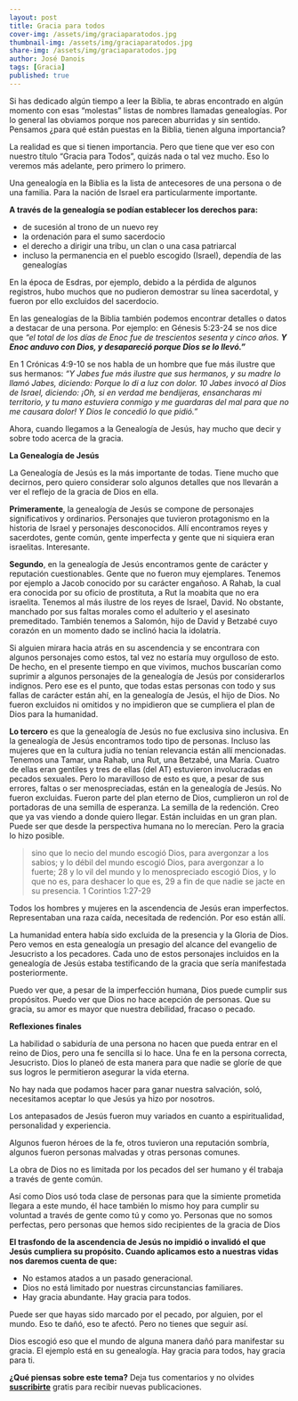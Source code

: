 ```yaml
---
layout: post
title: Gracia para todos
cover-img: /assets/img/graciaparatodos.jpg
thumbnail-img: /assets/img/graciaparatodos.jpg
share-img: /assets/img/graciaparatodos.jpg
author: José Danois
tags: [Gracia]
published: true
---
```

Si has dedicado algún tiempo a leer la Biblia, te abras encontrado en algún momento con esas “molestas” listas de nombres llamadas genealogías. Por lo general las obviamos porque nos parecen aburridas y sin sentido. Pensamos ¿para qué están puestas en la Biblia, tienen alguna importancia?

La realidad es que si tienen importancia. Pero que tiene que ver eso con nuestro título “Gracia para Todos”, quizás nada o tal vez mucho. Eso lo veremos más adelante, pero primero lo primero.

Una genealogía en la Biblia es la lista de antecesores de una persona o de una familia. Para la nación de Israel era particularmente importante.

**A través de la genealogía se podían establecer los derechos para:**

-   de sucesión al trono de un nuevo rey
-   la ordenación para el sumo sacerdocio
-   el derecho a dirigir una tribu, un clan o una casa patriarcal
-   incluso la permanencia en el pueblo escogido (Israel), dependía de las genealogías

En la época de Esdras, por ejemplo, debido a la pérdida de algunos registros, hubo muchos que no pudieron demostrar su línea sacerdotal, y fueron por ello excluidos del sacerdocio.

En las genealogías de la Biblia también podemos encontrar detalles o datos a destacar de una persona. Por ejemplo: en Génesis 5:23-24 se nos dice que _“el total de los días de Enoc fue de trescientos sesenta y cinco años. **Y Enoc anduvo con Dios, y desapareció porque Dios se lo llevó.”**_

En 1 Crónicas 4:9-10 se nos habla de un hombre que fue más ilustre que sus hermanos: _“Y Jabes fue más ilustre que sus hermanos, y su madre lo llamó Jabes, diciendo: Porque lo di a luz con dolor. 10 Jabes invocó al Dios de Israel, diciendo: ¡Oh, si en verdad me bendijeras, ensancharas mi territorio, y tu mano estuviera conmigo y me guardaras del mal para que no me causara dolor! Y Dios le concedió lo que pidió.”_

Ahora, cuando llegamos a la Genealogía de Jesús, hay mucho que decir y sobre todo acerca de la gracia.

**La Genealogía de Jesús**

La Genealogía de Jesús es la más importante de todas. Tiene mucho que decirnos, pero quiero considerar solo algunos detalles que nos llevarán a ver el reflejo de la gracia de Dios en ella.

**Primeramente**, la genealogía de Jesús se compone de personajes significativos y ordinarios. Personajes que tuvieron protagonismo en la historia de Israel y personajes desconocidos. Allí encontramos reyes y sacerdotes, gente común, gente imperfecta y gente que ni siquiera eran israelitas. Interesante.

**Segundo**, en la genealogía de Jesús encontramos gente de carácter y reputación cuestionables. Gente que no fueron muy ejemplares. Tenemos por ejemplo a Jacob conocido por su carácter engañoso. A Rahab, la cual era conocida por su oficio de prostituta, a Rut la moabita que no era israelita. Tenemos al más ilustre de los reyes de Israel, David. No obstante, manchado por sus faltas morales como el adulterio y el asesinato premeditado. También tenemos a Salomón, hijo de David y Betzabé cuyo corazón en un momento dado se inclinó hacia la idolatría.

Si alguien mirara hacia atrás en su ascendencia y se encontrara con algunos personajes como estos, tal vez no estaría muy orgulloso de esto. De hecho, en el presente tiempo en que vivimos, muchos buscarían como suprimir a algunos personajes de la genealogía de Jesús por considerarlos indignos. Pero ese es el punto, que todas estas personas con todo y sus fallas de carácter están ahí, en la genealogía de Jesús, el hijo de Dios. No fueron excluidos ni omitidos y no impidieron que se cumpliera el plan de Dios para la humanidad.

**Lo tercero** es que la genealogía de Jesús no fue exclusiva sino inclusiva. En la genealogía de Jesús encontramos todo tipo de personas. Incluso las mujeres que en la cultura judía no tenían relevancia están allí mencionadas. Tenemos una Tamar, una Rahab, una Rut, una Betzabé, una María. Cuatro de ellas eran gentiles y tres de ellas (del AT) estuvieron involucradas en pecados sexuales. Pero lo maravilloso de esto es que, a pesar de sus errores, faltas o ser menospreciadas, están en la genealogía de Jesús. No fueron excluidas. Fueron parte del plan eterno de Dios, cumplieron un rol de portadoras de una semilla de esperanza. La semilla de la redención. Creo que ya vas viendo a donde quiero llegar. Están incluidas en un gran plan. Puede ser que desde la perspectiva humana no lo merecían. Pero la gracia lo hizo posible.

> sino que lo necio del mundo escogió Dios, para avergonzar a los sabios; y lo débil del mundo escogió Dios, para avergonzar a lo fuerte; 28 y lo vil del mundo y lo menospreciado escogió Dios, y lo que no es, para deshacer lo que es, 29 a fin de que nadie se jacte en su presencia. 1 Corintios 1:27-29

Todos los hombres y mujeres en la ascendencia de Jesús eran imperfectos. Representaban una raza caída, necesitada de redención. Por eso están allí.

La humanidad entera había sido excluida de la presencia y la Gloria de Dios. Pero vemos en esta genealogía un presagio del alcance del evangelio de Jesucristo a los pecadores. Cada uno de estos personajes incluidos en la genealogía de Jesús estaba testificando de la gracia que sería manifestada posteriormente.

Puedo ver que, a pesar de la imperfección humana, Dios puede cumplir sus propósitos. Puedo ver que Dios no hace acepción de personas. Que su gracia, su amor es mayor que nuestra debilidad, fracaso o pecado.

**Reflexiones finales**

La habilidad o sabiduría de una persona no hacen que pueda entrar en el reino de Dios, pero una fe sencilla si lo hace. Una fe en la persona correcta, Jesucristo. Dios lo planeó de esta manera para que nadie se gloríe de que sus logros le permitieron asegurar la vida eterna.

No hay nada que podamos hacer para ganar nuestra salvación, soló, necesitamos aceptar lo que Jesús ya hizo por nosotros.

Los antepasados de Jesús fueron muy variados en cuanto a espiritualidad, personalidad y experiencia.

Algunos fueron héroes de la fe, otros tuvieron una reputación sombría, algunos fueron personas malvadas y otras personas comunes.

La obra de Dios no es limitada por los pecados del ser humano y él trabaja a través de gente común.

Así como Dios usó toda clase de personas para que la simiente prometida llegara a este mundo, él hace también lo mismo hoy para cumplir su voluntad a través de gente como tú y como yo. Personas que no somos perfectas, pero personas que hemos sido recipientes de la gracia de Dios

**El trasfondo de la ascendencia de Jesús no impidió o invalidó el que Jesús cumpliera su propósito. Cuando aplicamos esto a nuestras vidas nos daremos cuenta de que:**

-   No estamos atados a un pasado generacional.
-   Dios no está limitado por nuestras circunstancias familiares.
-   Hay gracia abundante. Hay gracia para todos.

Puede ser que hayas sido marcado por el pecado, por alguien, por el mundo. Eso te dañó, eso te afectó. Pero no tienes que seguir así.

Dios escogió eso que el mundo de alguna manera dañó para manifestar su gracia. El ejemplo está en su genealogía. Hay gracia para todos, hay gracia para ti.

**¿Qué piensas sobre este tema?** Deja tus comentarios y no olvides **[suscribirte](https://www.feedio.co/@jdanois)** gratis para recibir nuevas publicaciones.
<!--stackedit_data:
eyJoaXN0b3J5IjpbMTk2OTI0MDY1Ml19
-->